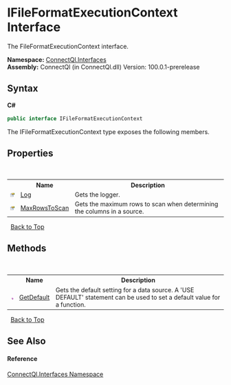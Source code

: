 # IFileFormatExecutionContext Interface
 

The FileFormatExecutionContext interface.

**Namespace:**&nbsp;<a href="N_ConnectQl_Interfaces">ConnectQl.Interfaces</a><br />**Assembly:**&nbsp;ConnectQl (in ConnectQl.dll) Version: 100.0.1-prerelease

## Syntax

**C#**<br />
``` C#
public interface IFileFormatExecutionContext
```

The IFileFormatExecutionContext type exposes the following members.


## Properties
&nbsp;<table><tr><th></th><th>Name</th><th>Description</th></tr><tr><td>![Public property](media/pubproperty.gif "Public property")</td><td><a href="P_ConnectQl_Interfaces_IFileFormatExecutionContext_Log">Log</a></td><td>
Gets the logger.</td></tr><tr><td>![Public property](media/pubproperty.gif "Public property")</td><td><a href="P_ConnectQl_Interfaces_IFileFormatExecutionContext_MaxRowsToScan">MaxRowsToScan</a></td><td>
Gets the maximum rows to scan when determining the columns in a source.</td></tr></table>&nbsp;
<a href="#ifileformatexecutioncontext-interface">Back to Top</a>

## Methods
&nbsp;<table><tr><th></th><th>Name</th><th>Description</th></tr><tr><td>![Public method](media/pubmethod.gif "Public method")</td><td><a href="M_ConnectQl_Interfaces_IFileFormatExecutionContext_GetDefault">GetDefault</a></td><td>
Gets the default setting for a data source. A 'USE DEFAULT' statement can be used to set a default value for a function.</td></tr></table>&nbsp;
<a href="#ifileformatexecutioncontext-interface">Back to Top</a>

## See Also


#### Reference
<a href="N_ConnectQl_Interfaces">ConnectQl.Interfaces Namespace</a><br />